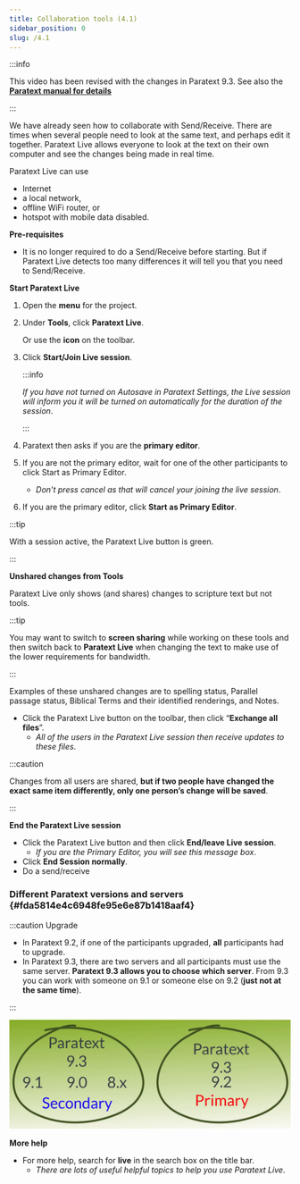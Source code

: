 ```yaml
---
title: Collaboration tools (4.1)
sidebar_position: 0
slug: /4.1
---
```




:::info


This video has been revised with the changes in Paratext 9.3. See also the [**Paratext manual for details**](https://sillsdev.github.io/paratext-manual/20.Collaboration-tools)


:::


We have already seen how to collaborate with Send/Receive. There are times when several people need to look at the same text, and perhaps edit it together. Paratext Live allows everyone to look at the text on their own computer and see the changes being made in real time.


Paratext Live can use

- Internet
- a local network,
- offline WiFi router, or
- hotspot with mobile data disabled.

**Pre-requisites**

- It is no longer required to do a Send/Receive before starting. But if Paratext Live detects too many differences it will tell you that you need to Send/Receive.

**Start Paratext Live**

1. Open the **menu** for the project.
1. Under **Tools**, click **Paratext Live**.

	Or use the **icon** on the toolbar.

1. Click **Start/Join Live session**.

	:::info
	
	_If you have not turned on Autosave in Paratext Settings, the Live session will inform you it will be turned on automatically for the duration of the session_. 
	
	:::
	


1. Paratext then asks if you are the **primary editor**.
1. If you are not the primary editor, wait for one of the other participants to click Start as Primary Editor.
	- _Don’t press cancel as that will cancel your joining the live session_.
1. If you are the primary editor, click **Start as Primary Editor**.

:::tip


With a session active, the Paratext Live button is green. 


:::


**Unshared changes from Tools**


Paratext Live only shows (and shares) changes to scripture text but not tools.


:::tip

You may want to switch to **screen sharing** while working on these tools and then switch back to **Paratext Live** when changing the text to make use of the lower requirements for bandwidth.

:::




Examples of these unshared changes are to spelling status, Parallel passage status, Biblical Terms and their identified renderings, and Notes.

- Click the Paratext Live button on the toolbar, then click “**Exchange all files**”.
	- _All of the users in the Paratext Live session then receive updates to these files_.

:::caution


Changes from all users are shared, **but if two people have changed the exact same item differently, only one person’s change will be saved**. 


:::


**End the Paratext Live session**

- Click the Paratext Live button and then click **End/leave Live session**.
	- _If you are the Primary Editor, you will see this message box_.
- Click **End Session normally**.
- Do a send/receive

### Different Paratext versions and servers {#fda5814e4c6948fe95e6e87b1418aaf4}


:::caution Upgrade

- In Paratext 9.2, if one of the participants upgraded, **all** participants had to upgrade.
- In Paratext 9.3, there are two servers and all participants must use the same server. **Paratext 9.3 allows you to choose which server**. From 9.3 you can work with someone on 9.1 or someone else on 9.2 (**just not at the same time**).

:::


![](/notion_imgs/1854631286.png)


**More help**

- For more help, search for **live** in the search box on the title bar.
	- _There are lots of useful helpful topics to help you use Paratext Live_.
